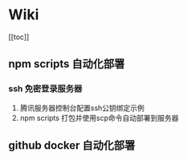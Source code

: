 # Wiki

[[toc]]

## npm scripts 自动化部署

### ssh 免密登录服务器
1. 腾讯服务器控制台配置ssh公钥绑定示例
2. npm scripts 打包并使用scp命令自动部署到服务器


## github docker 自动化部署
